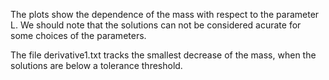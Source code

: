 The plots show the dependence of the mass with respect to the parameter L. We should note that the solutions can not be considered acurate for some choices of the parameters. 

The file derivative1.txt tracks the smallest decrease of the mass, when the solutions are below a tolerance threshold.
